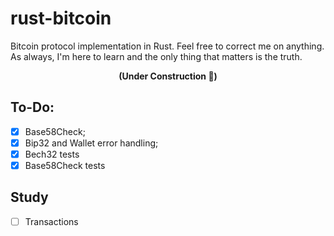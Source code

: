 # rust-bitcoin
Bitcoin protocol implementation in Rust.
Feel free to correct me on anything. As always, I'm here to learn and the only thing that matters is the truth.

<center><b>(Under Construction 🚧)</b></center>

## To-Do:
- [x] Base58Check;
- [x] Bip32 and Wallet error handling;
- [x] Bech32 tests
- [x] Base58Check tests

## Study
- [ ] Transactions

